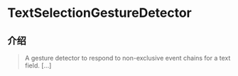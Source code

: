 # TextSelectionGestureDetector

## 介绍

> A gesture detector to respond to non-exclusive event chains for a text field. [...]
